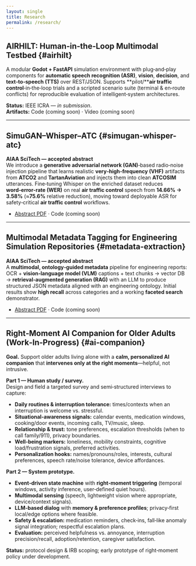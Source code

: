 ```yaml
---
layout: single
title: Research
permalink: /research/
---
```


## AIRHILT: Human‑in‑the‑Loop Multimodal Testbed  {#airhilt}
A modular **Godot + FastAPI** simulation environment with plug‑and‑play components for **automatic speech recognition (ASR)**, **vision**, **decision**, and **text‑to‑speech (TTS)** over REST/JSON. Supports **pilot/****air traffic control**‑in‑the‑loop trials and a scripted scenario suite (terminal & en‑route conflicts) for reproducible evaluation of intelligent‑system architectures.

**Status:** IEEE ICRA — *in submission*.  
**Artifacts:** Code (coming soon) · Video (coming soon)

---

## SimuGAN–Whisper–ATC  {#simugan-whisper-atc}
**AIAA SciTech — accepted abstract**  
We introduce a **generative adversarial network (GAN)**‑based radio‑noise injection pipeline that learns realistic **very‑high‑frequency (VHF)** artifacts from **ATCO2** and **TartanAviation** and injects them into clean **ATCOSIM** utterances. Fine‑tuning Whisper on the enriched dataset reduces **word‑error‑rate (WER)** on real **air traffic control** speech from **14.66% → 3.58%** (≈**75.6%** relative reduction), moving toward deployable ASR for safety‑critical **air traffic control** workflows.

- [Abstract PDF](/assets/papers/simugan_whisper_atc.pdf) · Code (coming soon)

---

## Multimodal Metadata Tagging for Engineering Simulation Repositories  {#metadata-extraction}
**AIAA SciTech — accepted abstract**  
A **multimodal, ontology‑guided metadata** pipeline for engineering reports: OCR + **vision‑language model (VLM)** captions + text chunks → vector DB → **retrieval‑augmented generation (RAG)** with an LLM to produce structured JSON metadata aligned with an engineering ontology. Initial results show **high recall** across categories and a working **faceted search** demonstrator.

- [Abstract PDF](/assets/papers/multimodal_extraction.pdf) · Code (coming soon)

---

## Right‑Moment AI Companion for Older Adults (Work‑In‑Progress)  {#ai-companion}
**Goal.** Support older adults living alone with a **calm, personalized AI companion** that **intervenes only at the right moments**—helpful, not intrusive.

**Part 1 — Human study / survey.**  
Design and field a targeted survey and semi‑structured interviews to capture:
- **Daily routines & interruption tolerance:** times/contexts when an interruption is welcome vs. stressful.  
- **Situational‑awareness signals:** calendar events, medication windows, cooking/door events, incoming calls, TV/music, sleep.  
- **Relationship & trust:** tone preferences, escalation thresholds (when to call family/911), privacy boundaries.  
- **Well‑being markers:** loneliness, mobility constraints, cognitive load/frustration signals, preferred activities.  
- **Personalization hooks:** names/pronouns/roles, interests, cultural preferences, speech rate/noise tolerance, device affordances.

**Part 2 — System prototype.**  
- **Event‑driven state machine** with **right‑moment triggering** (temporal windows, activity inference, user‑defined quiet hours).  
- **Multimodal sensing** (speech, lightweight vision where appropriate, device/context signals).  
- **LLM‑based dialog** with **memory & preference profiles**; privacy‑first local/edge options where feasible.  
- **Safety & escalation:** medication reminders, check‑ins, fall‑like anomaly signal integration; respectful escalation plans.  
- **Evaluation:** perceived helpfulness vs. annoyance, interruption precision/recall, adoption/retention, caregiver satisfaction.

**Status:** protocol design & IRB scoping; early prototype of right‑moment policy under development.
